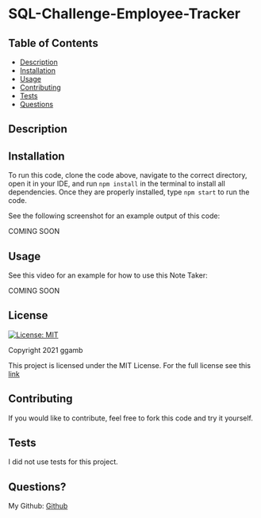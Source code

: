 # SQL-Challenge-Employee-Tracker
## Table of Contents
* [Description](#description)
* [Installation](#installation)
* [Usage](#usage)
* [Contributing](#contributing)
* [Tests](#tests)
* [Questions](#questions)

## Description


## Installation

To run this code, clone the code above, navigate to the correct directory, open it in your IDE, and run `npm install` in the terminal to install all dependencies. Once they are properly installed, type `npm start` to run the code.

See the following screenshot for an example output of this code:

COMING SOON

## Usage
See this video for an example for how to use this Note Taker:

COMING SOON


## License
[![License: MIT](https://img.shields.io/badge/License-MIT-red.svg)](https://opensource.org/licenses/MIT)

Copyright 2021 ggamb

This project is licensed under the MIT License. For the full license see this [link](https://opensource.org/licenses/MIT)

## Contributing

If you would like to contribute, feel free to fork this code and try it yourself.

## Tests
I did not use tests for this project.

## Questions?
My Github: [Github](https://github.com/ggamb)
